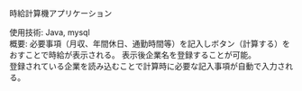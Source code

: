 時給計算機アプリケーション

使用技術: Java, mysql  
概要: 必要事項（月収、年間休日、通勤時間等）を記入しボタン（計算する）をおすことで時給が表示される。  表示後企業名を登録することが可能。  
登録されている企業を読み込むことで計算時に必要な記入事項が自動で入力される。
